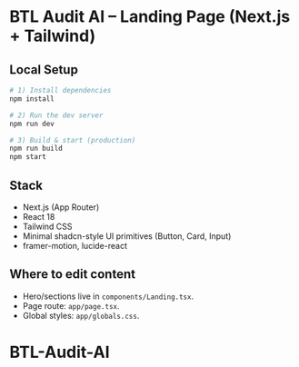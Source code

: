# BTL Audit AI – Landing Page (Next.js + Tailwind)

## Local Setup

```bash
# 1) Install dependencies
npm install

# 2) Run the dev server
npm run dev

# 3) Build & start (production)
npm run build
npm start
```

## Stack
- Next.js (App Router)
- React 18
- Tailwind CSS
- Minimal shadcn-style UI primitives (Button, Card, Input)
- framer-motion, lucide-react

## Where to edit content
- Hero/sections live in `components/Landing.tsx`.
- Page route: `app/page.tsx`.
- Global styles: `app/globals.css`.
# BTL-Audit-AI
